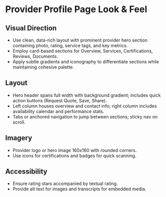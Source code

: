 # Provider Profile Page Look & Feel

## Visual Direction
- Use clean, data-rich layout with prominent provider hero section containing photo, rating, service tags, and key metrics.
- Employ card-based sections for Overview, Services, Certifications, Reviews, Documents.
- Apply subtle gradients and iconography to differentiate sections while maintaining cohesive palette.

## Layout
- Hero header spans full width with background gradient; includes quick action buttons (Request Quote, Save, Share).
- Left column houses overview and contact info; right column includes availability calendar and performance stats.
- Tabs or anchored navigation to jump between sections; sticky nav on scroll.

## Imagery
- Provider logo or hero image 160x160 with rounded corners.
- Use icons for certifications and badges for quick scanning.

## Accessibility
- Ensure rating stars accompanied by textual rating.
- Provide alt text for images and transcripts for embedded media.
